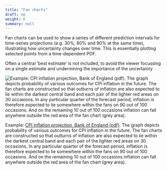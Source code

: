 ```yaml
---
title: "Fan charts"
draft: no
weight: 6
summary: null
---
```


Fan charts can be used to show a series of different prediction intervals for time-series projections (e.g. 30%, 60% and 90% at the same time), illustrating how uncertainty changes over time. This is essentially plotting selected points from a time-dependent PDF.

Often a central ‘best estimate’ is not included, to avoid the viewer focussing on a single estimate and undermining the importance of the uncertainty

![Example: [CPI inflation projection, Bank of England (pdf)](https://www.bankofengland.co.uk/-/media/boe/files/inflation-report/2019/may/inflation-report-may-2019.pdf?la=en&hash=D4985F6D513BF04EB81A28C53F6DB0CFB8CC09FB). The graph depicts probability of various outcomes for CPI inflation in the future. The fan charts are constructed so that outturns of inflation are also expected to lie within the darkest central band and each pair of the lighter red areas on 30 occasions. In any particular quarter of the forecast period, inflation is therefore expected to lie somewhere within the fans on 90 out of 100 occasions. And on the remaining 10 out of 100 occasions inflation can fall anywhere outside the red area of the fan chart (grey area).](/images/fan_chart.png)

Example: [CPI inflation projection, Bank of England (pdf)](https://www.bankofengland.co.uk/-/media/boe/files/inflation-report/2019/may/inflation-report-may-2019.pdf?la=en&hash=D4985F6D513BF04EB81A28C53F6DB0CFB8CC09FB). The graph depicts probability of various outcomes for CPI inflation in the future. The fan charts are constructed so that outturns of inflation are also expected to lie within the darkest central band and each pair of the lighter red areas on 30 occasions. In any particular quarter of the forecast period, inflation is therefore expected to lie somewhere within the fans on 90 out of 100 occasions. And on the remaining 10 out of 100 occasions inflation can fall anywhere outside the red area of the fan chart (grey area).